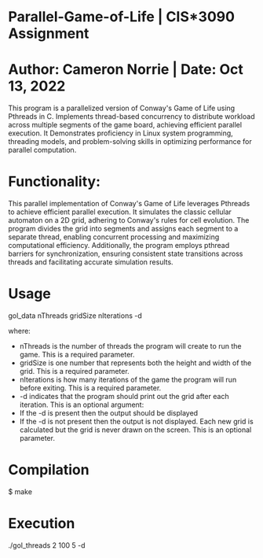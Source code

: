 # Parallel-Game-of-Life | CIS*3090 Assignment 
# Author: Cameron Norrie | Date: Oct 13, 2022

This program is a parallelized version of Conway's Game of Life using Pthreads in C. Implements thread-based concurrency 
to distribute workload across multiple segments of the game board, achieving efficient parallel execution. It Demonstrates proficiency 
in Linux system programming, threading models, and problem-solving skills in optimizing performance for parallel computation.


# Functionality:
This parallel implementation of Conway's Game of Life leverages Pthreads to achieve efficient parallel execution. 
It simulates the classic cellular automaton on a 2D grid, adhering to Conway's rules for cell evolution.
The program divides the grid into segments and assigns each segment to a separate thread, enabling concurrent processing and maximizing computational efficiency.
Additionally, the program employs pthread barriers for synchronization, ensuring consistent state transitions across threads and facilitating accurate simulation results.

# Usage
gol_data nThreads gridSize nIterations -d

where:
- nThreads is the number of threads the program will create to run the game. This is a
required parameter.
- gridSize is one number that represents both the height and width of the grid. This is a required parameter.
- nIterations is how many iterations of the game the program will run before exiting. This is a required parameter.
- -d indicates that the program should print out the grid after each iteration. This is an optional argument:
- If the -d is present then the output should be displayed
- If the -d is not present then the output is not displayed. Each new grid is calculated but
the grid is never drawn on the screen. This is an optional parameter.

# Compilation
$ make

# Execution
./gol_threads 2 100 5 -d
